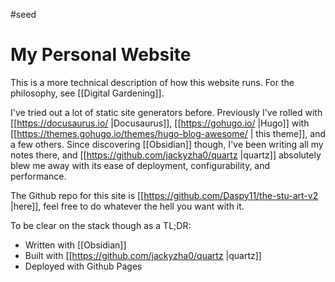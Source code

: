 #seed 
# My Personal Website

This is a more technical description of how this website runs. For the philosophy, see [[Digital Gardening]].

I've tried out a lot of static site generators before. Previously I've rolled with [[https://docusaurus.io/ |Docusaurus]], [[https://gohugo.io/ |Hugo]] with [[https://themes.gohugo.io/themes/hugo-blog-awesome/ | this theme]], and a few others. Since discovering [[Obsidian]] though, I've been writing all my notes there, and [[https://github.com/jackyzha0/quartz |quartz]] absolutely blew me away with its ease of deployment, configurability, and performance.

The Github repo for this site is [[https://github.com/Daspy11/the-stu-art-v2 |here]], feel free to do whatever the hell you want with it.

To be clear on the stack though as a TL;DR:

- Written with [[Obsidian]]
- Built with [[https://github.com/jackyzha0/quartz |quartz]]
- Deployed with Github Pages